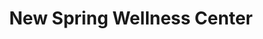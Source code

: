 ---
title: "New Spring Wellness Center"
url: /osage-beach/new-spring-wellness-center/
shop: Kosmetik
---